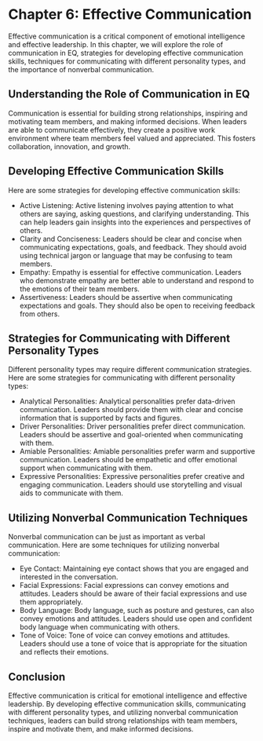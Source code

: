 Chapter 6: Effective Communication
==================================

Effective communication is a critical component of emotional intelligence and effective leadership. In this chapter, we will explore the role of communication in EQ, strategies for developing effective communication skills, techniques for communicating with different personality types, and the importance of nonverbal communication.

Understanding the Role of Communication in EQ
---------------------------------------------

Communication is essential for building strong relationships, inspiring and motivating team members, and making informed decisions. When leaders are able to communicate effectively, they create a positive work environment where team members feel valued and appreciated. This fosters collaboration, innovation, and growth.

Developing Effective Communication Skills
-----------------------------------------

Here are some strategies for developing effective communication skills:

* Active Listening: Active listening involves paying attention to what others are saying, asking questions, and clarifying understanding. This can help leaders gain insights into the experiences and perspectives of others.
* Clarity and Conciseness: Leaders should be clear and concise when communicating expectations, goals, and feedback. They should avoid using technical jargon or language that may be confusing to team members.
* Empathy: Empathy is essential for effective communication. Leaders who demonstrate empathy are better able to understand and respond to the emotions of their team members.
* Assertiveness: Leaders should be assertive when communicating expectations and goals. They should also be open to receiving feedback from others.

Strategies for Communicating with Different Personality Types
-------------------------------------------------------------

Different personality types may require different communication strategies. Here are some strategies for communicating with different personality types:

* Analytical Personalities: Analytical personalities prefer data-driven communication. Leaders should provide them with clear and concise information that is supported by facts and figures.
* Driver Personalities: Driver personalities prefer direct communication. Leaders should be assertive and goal-oriented when communicating with them.
* Amiable Personalities: Amiable personalities prefer warm and supportive communication. Leaders should be empathetic and offer emotional support when communicating with them.
* Expressive Personalities: Expressive personalities prefer creative and engaging communication. Leaders should use storytelling and visual aids to communicate with them.

Utilizing Nonverbal Communication Techniques
--------------------------------------------

Nonverbal communication can be just as important as verbal communication. Here are some techniques for utilizing nonverbal communication:

* Eye Contact: Maintaining eye contact shows that you are engaged and interested in the conversation.
* Facial Expressions: Facial expressions can convey emotions and attitudes. Leaders should be aware of their facial expressions and use them appropriately.
* Body Language: Body language, such as posture and gestures, can also convey emotions and attitudes. Leaders should use open and confident body language when communicating with others.
* Tone of Voice: Tone of voice can convey emotions and attitudes. Leaders should use a tone of voice that is appropriate for the situation and reflects their emotions.

Conclusion
----------

Effective communication is critical for emotional intelligence and effective leadership. By developing effective communication skills, communicating with different personality types, and utilizing nonverbal communication techniques, leaders can build strong relationships with team members, inspire and motivate them, and make informed decisions.
